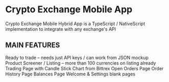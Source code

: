 # Crypto Exchange Mobile App
Crypto Exchange Mobile Hybrid App is a TypeScript / NativeScript implementation to integrate with any exchange's API

## MAIN FEATURES 

Ready to trade – needs just API keys / can work from JSON mockup
Product Screener / Listing – more than 100 currencies on listing already
Trading Page with Candle Stick Chart from Bittrex
Open Orders Page
Order History Page
Balances Page
Welcome & Settings blank pages

